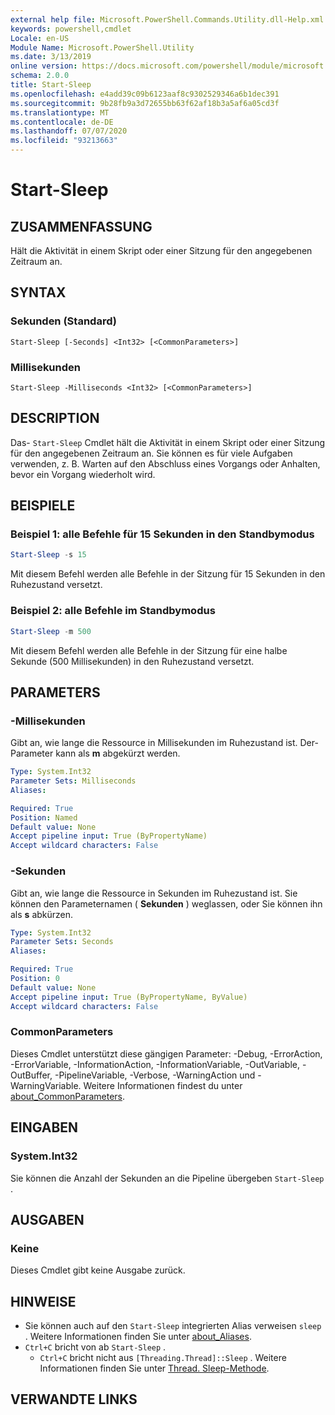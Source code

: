```yaml
---
external help file: Microsoft.PowerShell.Commands.Utility.dll-Help.xml
keywords: powershell,cmdlet
Locale: en-US
Module Name: Microsoft.PowerShell.Utility
ms.date: 3/13/2019
online version: https://docs.microsoft.com/powershell/module/microsoft.powershell.utility/start-sleep?view=powershell-5.1&WT.mc_id=ps-gethelp
schema: 2.0.0
title: Start-Sleep
ms.openlocfilehash: e4add39c09b6123aaf8c9302529346a6b1dec391
ms.sourcegitcommit: 9b28fb9a3d72655bb63f62af18b3a5af6a05cd3f
ms.translationtype: MT
ms.contentlocale: de-DE
ms.lasthandoff: 07/07/2020
ms.locfileid: "93213663"
---
```

# Start-Sleep

## ZUSAMMENFASSUNG
Hält die Aktivität in einem Skript oder einer Sitzung für den angegebenen Zeitraum an.

## SYNTAX

### Sekunden (Standard)

```
Start-Sleep [-Seconds] <Int32> [<CommonParameters>]
```

### Millisekunden

```
Start-Sleep -Milliseconds <Int32> [<CommonParameters>]
```

## DESCRIPTION

Das- `Start-Sleep` Cmdlet hält die Aktivität in einem Skript oder einer Sitzung für den angegebenen Zeitraum an.
Sie können es für viele Aufgaben verwenden, z. B. Warten auf den Abschluss eines Vorgangs oder Anhalten, bevor ein Vorgang wiederholt wird.

## BEISPIELE

### Beispiel 1: alle Befehle für 15 Sekunden in den Standbymodus

```powershell
Start-Sleep -s 15
```

Mit diesem Befehl werden alle Befehle in der Sitzung für 15 Sekunden in den Ruhezustand versetzt.

### Beispiel 2: alle Befehle im Standbymodus

```powershell
Start-Sleep -m 500
```

Mit diesem Befehl werden alle Befehle in der Sitzung für eine halbe Sekunde (500 Millisekunden) in den Ruhezustand versetzt.

## PARAMETERS

### -Millisekunden

Gibt an, wie lange die Ressource in Millisekunden im Ruhezustand ist.
Der-Parameter kann als **m** abgekürzt werden.

```yaml
Type: System.Int32
Parameter Sets: Milliseconds
Aliases:

Required: True
Position: Named
Default value: None
Accept pipeline input: True (ByPropertyName)
Accept wildcard characters: False
```

### -Sekunden

Gibt an, wie lange die Ressource in Sekunden im Ruhezustand ist.
Sie können den Parameternamen ( **Sekunden** ) weglassen, oder Sie können ihn als **s** abkürzen.

```yaml
Type: System.Int32
Parameter Sets: Seconds
Aliases:

Required: True
Position: 0
Default value: None
Accept pipeline input: True (ByPropertyName, ByValue)
Accept wildcard characters: False
```

### CommonParameters

Dieses Cmdlet unterstützt diese gängigen Parameter: -Debug, -ErrorAction, -ErrorVariable, -InformationAction, -InformationVariable, -OutVariable, -OutBuffer, -PipelineVariable, -Verbose, -WarningAction und -WarningVariable. Weitere Informationen findest du unter [about_CommonParameters](../Microsoft.PowerShell.Core/About/about_CommonParameters.md).

## EINGABEN

### System.Int32

Sie können die Anzahl der Sekunden an die Pipeline übergeben `Start-Sleep` .

## AUSGABEN

### Keine

Dieses Cmdlet gibt keine Ausgabe zurück.

## HINWEISE

- Sie können auch auf den `Start-Sleep` integrierten Alias verweisen `sleep` . Weitere Informationen finden Sie unter [about_Aliases](../Microsoft.PowerShell.Core/About/about_Aliases.md).
- `Ctrl+C` bricht von ab `Start-Sleep` .
  - `Ctrl+C` bricht nicht aus `[Threading.Thread]::Sleep` . Weitere Informationen finden Sie unter [Thread. Sleep-Methode](/dotnet/api/system.threading.thread.sleep).

## VERWANDTE LINKS

